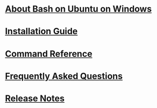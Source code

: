 # [About Bash on Ubuntu on Windows](./about.md)
# [Installation Guide](./install_guide.md)
# [Command Reference](./reference.md)
# [Frequently Asked Questions](./faq.md)
# [Release Notes](./release_notes.md)
